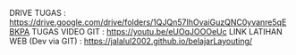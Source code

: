 DRIVE TUGAS : https://drive.google.com/drive/folders/1QJQn57IhOvaiGuzQNC0yvanre5qEBKPA
TUGAS VIDEO GIT : https://youtu.be/eUOqJOOOeUc
LINK LATIHAN WEB (Dev via GIT) : https://jalalul2002.github.io/belajarLayouting/